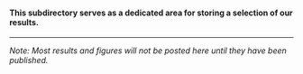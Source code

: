 #### This subdirectory serves as a dedicated area for storing a selection of our results.

---

*Note: Most results and figures will not be posted here until they have been published.*
